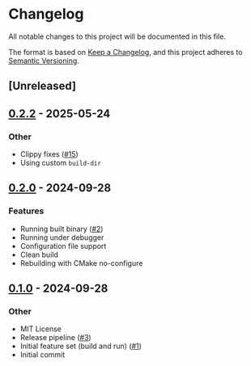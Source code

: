# Changelog

All notable changes to this project will be documented in this file.

The format is based on [Keep a Changelog](https://keepachangelog.com/en/1.0.0/),
and this project adheres to [Semantic Versioning](https://semver.org/spec/v2.0.0.html).

## [Unreleased]

## [0.2.2](https://github.com/ystre/baldr/compare/v0.2.1...v0.2.2) - 2025-05-24

### Other

- Clippy fixes ([#15](https://github.com/ystre/baldr/pull/15))
- Using custom `build-dir`

## [0.2.0](https://github.com/ystre/baldr/compare/v0.1.0...v0.2.0) - 2024-09-28

### Features

- Running built binary ([#2](https://github.com/ystre/baldr/pull/2))
- Running under debugger
- Configuration file support
- Clean build
- Rebuilding with CMake no-configure

## [0.1.0](https://github.com/ystre/baldr/releases/tag/v0.1.0) - 2024-09-28

### Other

- MIT License
- Release pipeline ([#3](https://github.com/ystre/baldr/pull/3))
- Initial feature set (build and run) ([#1](https://github.com/ystre/baldr/pull/1))
- Initial commit
